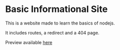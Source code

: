 # Basic Informational Site

This is a website made to learn the basics of nodejs.

It includes routes, a redirect and a 404 page.

Preview available [here](https://nodejs-simple-website.nluciano233.repl.co/)

